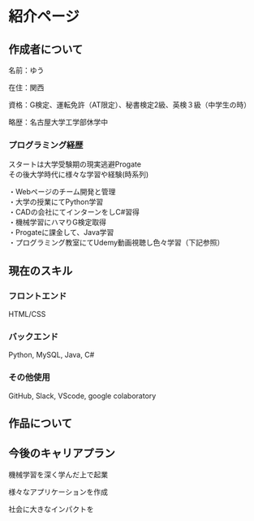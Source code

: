 <h1>紹介ページ</h1>
<h2>作成者について</h2>
<p>名前：ゆう</p>
<p>在住：関西</p>
<p>資格：G検定、運転免許（AT限定）、秘書検定2級、英検３級（中学生の時）</p>
<p>略歴：名古屋大学工学部休学中</p>
<h3>プログラミング経歴</h3>
<p>
スタートは大学受験期の現実逃避Progate<br>
その後大学時代に様々な学習や経験(時系列)
</p>
<p>
・Webページのチーム開発と管理<br>
・大学の授業にてPython学習<br>
・CADの会社にてインターンをしC#習得<br>
・機械学習にハマりG検定取得<br>
・Progateに課金して、Java学習<br>
・プログラミング教室にてUdemy動画視聴し色々学習（下記参照）
</p>
<h2>現在のスキル</h2>
<h3>フロントエンド</h3>
HTML/CSS
<h3>バックエンド</h3>
Python, MySQL, Java, C#
<h3>その他使用</h3>
GitHub, Slack, VScode, google colaboratory
<h2>作品について</h2>

<h2>今後のキャリアプラン</h2>
<p>機械学習を深く学んだ上で起業</p>
<p>様々なアプリケーションを作成</p>
<p>社会に大きなインパクトを</p>
